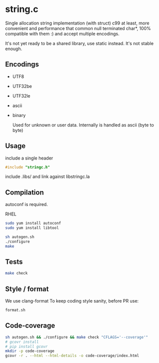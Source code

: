 # string.c

Single allocation string implementation (with struct) c99 at least,
more convenient and performance that common null terminated char*,
100% compatible with them :) and accept multiple encodings.

It's not yet ready to be a shared library, use static instead. It's not stable
enough.

## Encodings

* UTF8
* UTF32be
* UTF32le
* ascii
* binary

  Used for unknown or user data. Internally is handled as ascii (byte to byte)

## Usage

include a single header

```c
#include "stringc.h"
```

include .libs/ and link against libstringc.la


## Compilation

autoconf is required.

RHEL
```bash
sudo yum install autoconf
sudo yum install libtool
```

```bash
sh autogen.sh
./configure
make
```

## Tests

```bash
make check
```

## Style / format

We use clang-format
To keep coding style sanity, before PR use:

```bash
format.sh
```


## Code-coverage

```bash
sh autogen.sh && ./configure && make check "CFLAGS='--coverage'"
# gcovr install
# pip install gcovr
mkdir -p code-coverage
gcovr -r . --html --html-details -o code-coverage/index.html
```
